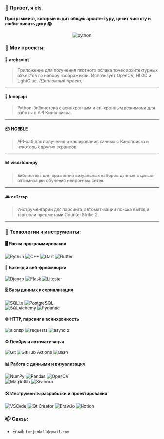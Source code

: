 ### 👋 Привет, я cls.

<p><b>Программист, который видит общую архитектуру, ценит чистоту и любит писать доку 📚</b></p>

<div align="center">
  <img src="https://i.pinimg.com/736x/e5/20/d5/e520d5fdf66615af98e523582d226bef.jpg" alt="python" style="max-width: 100%; height: auto;">
</div>

### 💼 Мои проекты:

#### 🧠 **archpoint**  
> Приложение для получения плотного облака точек архитектурных объектов по набору изображений. Использует OpenCV, HLOC и LightGlue. *(Дипломный проект)*

---

#### 🎥 **kinopapi**
> Python-библиотека с асинхронным и синхронным режимами для работы с API Кинопоиска.

---

#### 📦 **HOBBLE**
> API-хаб для получения и кэширования данных с Кинопоиска и некоторых других сервисов.

---

#### 📊 **visdatcompy**
> Библиотека для сравнения визуальных наборов данных с целью оптимизации обучения нейронных сетей.

---

#### 🎮 **cs2crap**
> Инструментарий для парсинга, автоматизации поиска выгод и торговли предметами Counter Strike 2.

---

### 🔧 Технологии и инструменты:

#### 🖥 Языки программирования  
<img src="https://img.shields.io/badge/Python-3776AB?style=flat&logo=python&logoColor=white" alt="Python" /> <img src="https://img.shields.io/badge/C++-00599C?style=flat&logo=c%2B%2B&logoColor=white" alt="C++" /> <img src="https://img.shields.io/badge/Dart-0175C2?style=flat&logo=dart&logoColor=white" alt="Dart" /> <img src="https://img.shields.io/badge/Flutter-02569B?style=flat&logo=flutter&logoColor=white" alt="Flutter" />

#### 🧱 Бэкенд и веб-фреймворки  
<img src="https://img.shields.io/badge/Django-092E20?style=flat&logo=django&logoColor=white" alt="Django" /> <img src="https://img.shields.io/badge/Flask-000000?style=flat&logo=flask&logoColor=white" alt="Flask" /> <img src="https://img.shields.io/badge/Litestar-20232A?style=flat&logo=litestar&logoColor=white" alt="Litestar" />

#### 🗄️ Базы данных и сериализация  
<img src="https://img.shields.io/badge/SQLite-003B57?style=flat&logo=sqlite&logoColor=white" alt="SQLite" /> <img src="https://img.shields.io/badge/PostgreSQL-336791?style=flat&logo=postgresql&logoColor=white" alt="PostgreSQL" />  
<img src="https://img.shields.io/badge/SQLAlchemy-CE2C2E?style=flat&logo=sqlalchemy&logoColor=white" alt="SQLAlchemy" /> <img src="https://img.shields.io/badge/Pydantic-BA0C2F?style=flat&logo=pydantic&logoColor=white" alt="Pydantic" />

#### 🌐 HTTP, парсинг и асинхронность  
<img src="https://img.shields.io/badge/aiohttp-2C5BB4?style=flat&logo=aiohttp&logoColor=white" alt="aiohttp" /> <img src="https://img.shields.io/badge/requests-2A2A2A?style=flat&logo=python&logoColor=white" alt="requests" /> <img src="https://img.shields.io/badge/asyncio-3776AB?style=flat&logo=python&logoColor=white" alt="asyncio" />

#### ⚙️ DevOps и автоматизация  
<img src="https://img.shields.io/badge/Git-F05032?style=flat&logo=git&logoColor=white" alt="Git" /> <img src="https://img.shields.io/badge/GitHub_Actions-2088FF?style=flat&logo=github-actions&logoColor=white" alt="GitHub Actions" /> <img src="https://img.shields.io/badge/Bash-4EAA25?style=flat&logo=gnu-bash&logoColor=white" alt="Bash" />

#### 📊 Работа с данными и визуализация  
<img src="https://img.shields.io/badge/NumPy-013243?style=flat&logo=numpy&logoColor=white" alt="NumPy" /> <img src="https://img.shields.io/badge/Pandas-150458?style=flat&logo=pandas&logoColor=white" alt="Pandas" /> <img src="https://img.shields.io/badge/OpenCV-5C3EE8?style=flat&logo=opencv&logoColor=white" alt="OpenCV" />  
<img src="https://img.shields.io/badge/Matplotlib-11557C?style=flat&logo=matplotlib&logoColor=white" alt="Matplotlib" /> <img src="https://img.shields.io/badge/Seaborn-3776AB?style=flat&logo=python&logoColor=white" alt="Seaborn" />

#### 🛠 Инструменты разработки и проектирования  
<img src="https://img.shields.io/badge/VSCode-007ACC?style=flat&logo=visual-studio-code&logoColor=white" alt="VSCode" /> <img src="https://img.shields.io/badge/Qt_Creator-41CD52?style=flat&logo=qt&logoColor=white" alt="Qt Creator" /> <img src="https://img.shields.io/badge/Draw.io-F08705?style=flat&logo=diagrams.net&logoColor=white" alt="Draw.io" /> <img src="https://img.shields.io/badge/Notion-000000?style=flat&logo=notion&logoColor=white" alt="Notion" />

### 📫 Связь:

- Email: `ferjenkill@gmail.com`

